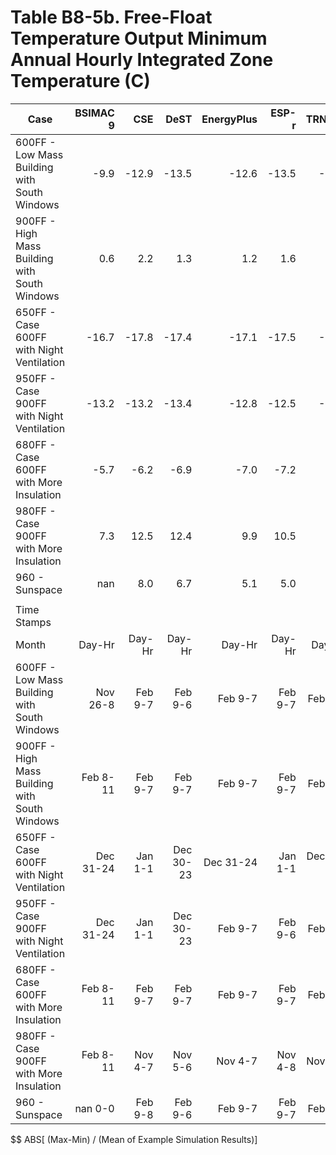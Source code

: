 # Table B8-5b. Free-Float Temperature Output Minimum Annual Hourly Integrated Zone Temperature (C)
| Case |BSIMAC 9 |CSE |DeST |EnergyPlus |ESP-r |TRNSYS | |Min |Max |Mean |Dev % $$ | |TestSoftware1 |
|-----|-----:|-----:|-----:|-----:|-----:|-----:|-----:|-----:|-----:|-----:|-----:|-----:|-----:|
| 600FF - Low Mass Building with South Windows |-9.9 |-12.9 |-13.5 |-12.6 |-13.5 |-13.8 | |-13.8 |-9.9 |-12.7 |31.1 | |-12.6 |
| 900FF - High Mass Building with South Windows |0.6 |2.2 |1.3 |1.2 |1.6 |0.6 | |0.6 |2.2 |1.3 |124.3 | |1.2 |
| 650FF - Case 600FF with Night Ventilation |-16.7 |-17.8 |-17.4 |-17.1 |-17.5 |-17.5 | |-17.8 |-16.7 |-17.3 |6.1 | |-17.1 |
| 950FF - Case 900FF with Night Ventilation |-13.2 |-13.2 |-13.4 |-12.8 |-12.5 |-12.8 | |-13.4 |-12.5 |-13.0 |6.6 | |-12.8 |
| 680FF - Case 600FF with More Insulation |-5.7 |-6.2 |-6.9 |-7.0 |-7.2 |-8.1 | |-8.1 |-5.7 |-6.9 |34.6 | |-7.0 |
| 980FF - Case 900FF with More Insulation |7.3 |12.5 |12.4 |9.9 |10.5 |9.5 | |7.3 |12.5 |10.4 |50.6 | |9.9 |
| 960 - Sunspace |nan |8.0 |6.7 |5.1 |5.0 |4.2 | |4.2 |8.0 |5.8 |65.0 | |5.1 |
|  |
| Time Stamps |
| Month |Day-Hr |Day-Hr |Day-Hr |Day-Hr |Day-Hr |Day-Hr | | | | | | |Day-Hr |
| 600FF - Low Mass Building with South Windows |Nov 26-8 |Feb 9-7 |Feb 9-6 |Feb 9-7 |Feb 9-7 |Feb 9-7 | | | | | | |Feb 9-7 |
| 900FF - High Mass Building with South Windows |Feb 8-11 |Feb 9-7 |Feb 9-7 |Feb 9-7 |Feb 9-7 |Feb 9-7 | | | | | | |Feb 9-7 |
| 650FF - Case 600FF with Night Ventilation |Dec 31-24 |Jan 1-1 |Dec 30-23 |Dec 31-24 |Jan 1-1 |Dec 31-24 | | | | | | |Dec 31-24 |
| 950FF - Case 900FF with Night Ventilation |Dec 31-24 |Jan 1-1 |Dec 30-23 |Feb 9-7 |Feb 9-6 |Feb 9-6 | | | | | | |Feb 9-7 |
| 680FF - Case 600FF with More Insulation |Feb 8-11 |Feb 9-7 |Feb 9-7 |Feb 9-7 |Feb 9-7 |Feb 9-7 | | | | | | |Feb 9-7 |
| 980FF - Case 900FF with More Insulation |Feb 8-11 |Nov 4-7 |Nov 5-6 |Nov 4-7 |Nov 4-8 |Nov 4-7 | | | | | | |Nov 4-7 |
| 960 - Sunspace |nan 0-0 |Feb 9-8 |Feb 9-6 |Feb 9-7 |Feb 9-7 |Feb 9-7 | | | | | | |Feb 9-7 |

$$ ABS[ (Max-Min) / (Mean of Example Simulation Results)]


